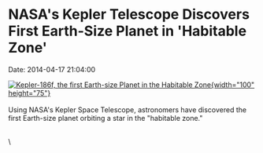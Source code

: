 NASA\'s Kepler Telescope Discovers First Earth-Size Planet in \'Habitable Zone\'
================================================================================

Date: 2014-04-17 21:04:00

[![Kepler-186f, the first Earth-size Planet in the Habitable
Zone](http://www.jpl.nasa.gov/images/kepler/20140417/pia17999-226.jpg){width="100"
height="75"}](http://www.jpl.nasa.gov/news/news.cfm?release=2014-119&rn=news.xml&rst=4114)\
\
Using NASA\'s Kepler Space Telescope, astronomers have discovered the
first Earth-size planet orbiting a star in the \"habitable zone.\"

\
\
